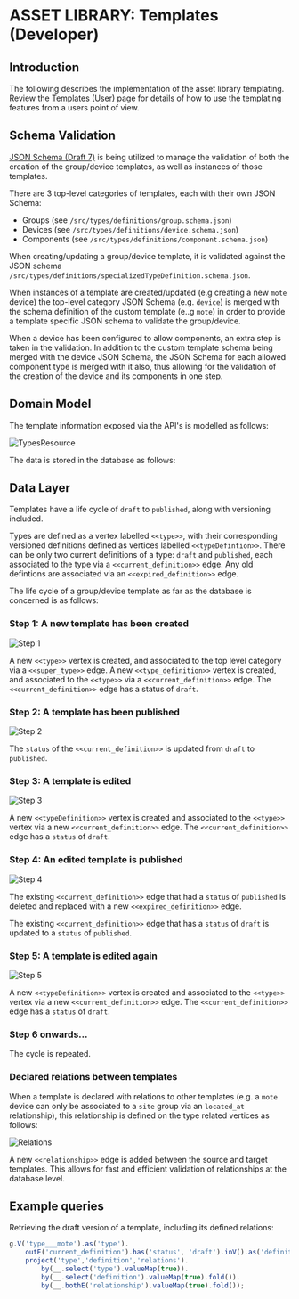 # ASSET LIBRARY:  Templates (Developer)

## Introduction

The following describes the implementation of the asset library templating.  Review the [Templates (User)](./templates-user.md) page for details of how to use the templating features from a users point of view.

## Schema Validation

[JSON Schema (Draft 7)](http://json-schema.org/specification.html) is being utilized to manage the validation of both the creation of the group/device templates, as well as instances of those templates.

There are 3 top-level categories of templates, each with their own JSON Schema:

- Groups (see `/src/types/definitions/group.schema.json`)
- Devices (see `/src/types/definitions/device.schema.json`)
- Components (see `/src/types/definitions/component.schema.json`)

When creating/updating a group/device template, it is validated against the JSON schema `/src/types/definitions/specializedTypeDefinition.schema.json`.

When instances of a template are created/updated (e.g creating a new `mote` device) the top-level category JSON Schema (e.g. `device`) is merged with the schema definition of the custom template (e..g `mote`) in order to provide a template specific JSON schema to validate the group/device.

When a device has been configured to allow components, an extra step is taken in the validation.  In addition to the custom template schema being merged with the device JSON Schema, the JSON Schema for each allowed component type is merged with it also, thus allowing for the validation of the creation of the device and its components in one step.

## Domain Model

The template information exposed via the API's is modelled as follows:

![TypesResource](<images/Asset%20Library%20-%20Types%20Resource.png>)

The data is stored in the database as follows:

## Data Layer

Templates have a life cycle of `draft` to `published`, along with versioning included.  

Types are defined as a vertex labelled `<<type>>`, with their corresponding versioned definitions defined as vertices labelled `<<typeDefintion>>`.  There can be only two current definitions of a type:  `draft` and `published`, each associated to the type via a `<<current_definition>>` edge.  Any old defintions are associated via an `<<expired_definition>>` edge.

The life cycle of a group/device template as far as the database is concerned is as follows:

### Step 1:  A new template has been created

![Step 1](<images/Asset%20Library%20-%20Templates%20data%20-%201.png>)

A new `<<type>>` vertex is created, and associated to the top level category via a `<<super_type>>` edge.  A new `<<type_definition>>` vertex is created, and associated to the `<<type>>` via a `<<current_definition>>` edge.  The `<<current_definition>>` edge has a status of `draft`.

### Step 2:  A template has been published

![Step 2](<images/Asset%20Library%20-%20Templates%20data%20-%202.png>)

The `status` of the `<<current_definition>>` is updated from `draft` to `published`.

### Step 3:  A template is edited

![Step 3](<images/Asset%20Library%20-%20Templates%20data%20-%203.png>)

A new `<<typeDefinition>>` vertex is created and associated to the `<<type>>` vertex via a new `<<current_definition>>` edge.  The `<<current_definition>>` edge has a `status` of `draft`.

### Step 4:  An edited template is published

![Step 4](<images/Asset%20Library%20-%20Templates%20data%20-%204.png>)

The existing `<<current_definition>>` edge that had a `status` of `published` is deleted and replaced with a new `<<expired_definition>>` edge.

The existing `<<current_definition>>` edge that has a `status` of `draft` is updated to a `status` of `published`.

### Step 5:  A template is edited again

![Step 5](<images/Asset%20Library%20-%20Templates%20data%20-%205.png>)

A new `<<typeDefinition>>` vertex is created and associated to the `<<type>>` vertex via a new `<<current_definition>>` edge.  The `<<current_definition>>` edge has a `status` of `draft`.

### Step 6 onwards...

The cycle is repeated.

### Declared relations between templates

When a template is declared with relations to other templates (e.g. a `mote` device can only be associated to a `site` group via an `located_at` relationship), this relationship is defined on the type related vertices as follows:

![Relations](<images/Asset%20Library%20-%20Templates%20data%20-%20relations.png>)

A new `<<relationship>>` edge is added between the source and target templates.  This allows for fast and efficient validation of relationships at the database level.

## Example queries

Retrieving the draft version of a template, including its defined relations:

```javascript
g.V('type___mote').as('type').
    outE('current_definition').has('status', 'draft').inV().as('definition').
    project('type','definition','relations').
        by(__.select('type').valueMap(true)).
        by(__.select('definition').valueMap(true).fold()).
        by(__.bothE('relationship').valueMap(true).fold());
  
```
